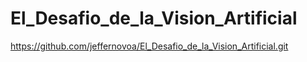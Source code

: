 # El_Desafio_de_la_Vision_Artificial
https://github.com/jeffernovoa/El_Desafio_de_la_Vision_Artificial.git
